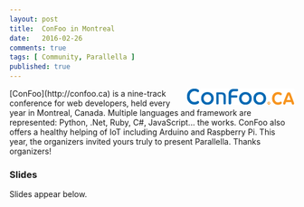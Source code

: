 ```yaml
---
layout: post
title:  ConFoo in Montreal
date:   2016-02-26
comments: true
tags: [ Community, Parallella ]
published: true
---
```

<img src="/images/confoo.gif" align="right" style="margin-left:10px;">
[ConFoo](http://confoo.ca) is a nine-track conference for web developers, held every year in Montreal, Canada. Multiple languages and framework are represented: Python, .Net, Ruby, C#, JavaScript... the works. ConFoo also offers a healthy helping of IoT including Arduino and Raspberry Pi. This year, the organizers invited yours truly to present Parallella. Thanks organizers!

<!--more-->

### Slides

Slides appear below.

<center><script async class="speakerdeck-embed" data-id="d8423c58ee8d4c8382735fe4142060b2" data-ratio="1.77777777777778" src="//speakerdeck.com/assets/embed.js"></script></center>




